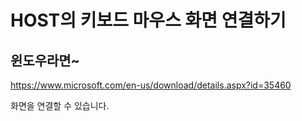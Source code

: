 # HOST의 키보드 마우스 화면 연결하기
## 윈도우라면~
https://www.microsoft.com/en-us/download/details.aspx?id=35460

화면을 연결할 수 있습니다.
